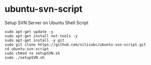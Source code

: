 # ubuntu-svn-script
Setup SVN Server on Ubuntu Shell Script

```
sudo apt-get update -y
sudo apt-get install net-tools -y
sudo apt-get install -y git
sudo git clone https://github.com/nitisakc/ubuntu-svn-script.git
cd ubuntu-svn-script
sudo chmod +x setupSVN.sh
sudo ./setupSVN.sh
```
